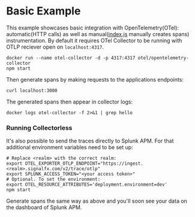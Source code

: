 # Basic Example

This example showcases basic integration with OpenTelemetry(OTel): automatic(HTTP calls) as well as manual([index.js](./index.js) manually creates spans) instrumentation.
By default it requires OTel Collector to be running with OTLP reciever open on `localhost:4317`.

```shell
docker run --name otel-collector -d -p 4317:4317 otel/opentelemetry-collector
npm start
```

Then generate spans by making requests to the applications endpoints:

```shell
curl localhost:3000
```

The generated spans then appear in collector logs:

```shell
docker logs otel-collector -f 2>&1 | grep hello
```

### Running Collectorless

It's also possible to send the traces directly to Splunk APM. For that additional environment variables need to be set up:

```shell
# Replace <realm> with the correct realm:
export OTEL_EXPORTER_OTLP_ENDPOINT="https://ingest.<realm>.signalfx.com/v2/trace/otlp"
export SPLUNK_ACCESS_TOKEN="<your access token>"
# Optional. To set the environment:
export OTEL_RESOURCE_ATTRIBUTES='deployment.environment=dev'
npm start
```

Generate spans the same way as above and you'll soon see your data on the dashboard of Splunk APM.
